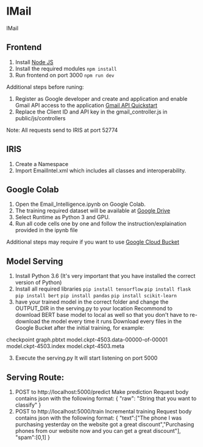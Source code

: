 # IMail
IMail

## Frontend
1. Install [Node JS](https://nodejs.org/en/download/) 
2. Install the required modules
   `npm install`
3. Run frontend on port 3000
   `npm run dev`

Additional steps before runing:
1. Register as Google developer and create and application and enable Gmail API access to the application [Gmail API Quickstart](https://developers.google.com/gmail/api/quickstart/nodejs)
2. Replace the Client ID and API key in the gmail_controller.js in public/js/controllers

Note: All requests send to IRIS at port 52774

## IRIS 
1. Create a Namespace 
2. Import EmailIntel.xml which includes all classes and interoperability.

## Google Colab
1. Open the Email_Intelligence.ipynb on Google Colab.
2. The training required dataset will be available at [Google Drive](https://drive.google.com/file/d/1dhuyFJenfWrqqeXOxjWLqcgALNShpoS6/view?usp=sharing)
3. Select Runtime as Python 3 and GPU.
4. Run all code cells one by one and follow the instruction/explaination provided in the ipynb file

Additional steps may require if you want to use [Google Cloud Bucket](https://cloud.google.com/storage/docs/json_api/v1/buckets)

## Model Serving
1. Install Python 3.6 (It's very important that you have installed the correct version of Python)
2. Install all required libraries
   `pip install tensorflow`
   `pip install flask`
   `pip install bert`
   `pip install pandas`
   `pip install scikit-learn`
3. have your trained model in the correct folder and change the OUTPUT_DIR in the serving.py to your location
Recommond to download BERT base model to local as well so that you don't have to re-download the model every time it runs
Download every files in the Google Bucket after the initial training, for example:

checkpoint
graph.pbtxt
model.ckpt-4503.data-00000-of-00001
model.ckpt-4503.index
model.ckpt-4503.meta
   
3. Execute the serving.py
It will start listening on port 5000
## Serving Route:
1. POST to http://localhost:5000/predict
Make prediction
Request body contains json with the following format:
{
    "raw": "String that you want to classify"
}
2. POST to http://localhost:5000/train
Incremental training
Request body contains json with the following format: 
{
    "text":["The phone I was purchasing yesterday on the website got a great discount","Purchasing phones from our website now and you can get a great discount"],
    "spam":[0,1]
}

